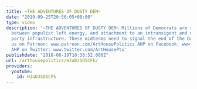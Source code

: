 ```yaml
---
title: ~THE ADVENTURES OF DUSTY DEM~
date: "2019-09-25T20:56:05+08:00"
type: video
description: '~THE ADVENTURES OF DUSTY DEM~ Millions of Democrats are stuck in contradiction
  between populist left energy, and attachment to an intransigent and deeply corrupt
  party infrastructure. These midterms need to signal the end of the Dusty Dems. Support
  us on Patreon: www.patreon.com/ArtHousePolitics AHP on Facebook: www.facebook.com/ArtHousePolitics
  AHP on Twitter: www.twitter.com/ArtHousePtx'
publishdate: "2018-06-19T16:38:52.000Z"
url: /arthousepolitics/HJaDJSOSCFk/
providers:
  youtube:
    id: HJaDJSOSCFk
---
```

